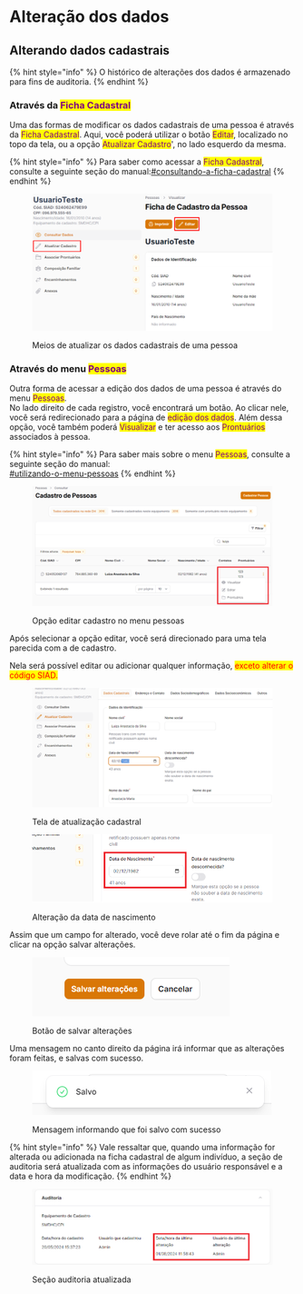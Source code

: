 # Alteração dos dados

## Alterando dados cadastrais

{% hint style="info" %}
O histórico de alterações dos dados é armazenado para fins de auditoria.
{% endhint %}

### Através da <mark style="color:purple;">Ficha Cadastral</mark>

Uma das formas de modificar os dados cadastrais de uma pessoa é através da <mark style="color:purple;">Ficha Cadastral</mark>. Aqui, você poderá utilizar o botão <mark style="color:purple;">Editar</mark>, localizado no topo da tela, ou a opção <mark style="color:purple;">Atualizar Cadastro</mark>', no lado esquerdo da mesma.

{% hint style="info" %}
Para saber como acessar a <mark style="color:purple;">Ficha Cadastral</mark>, consulte a seguinte seção do manual:[#consultando-a-ficha-cadastral](ficha.md#consultando-a-ficha-cadastral "mention")
{% endhint %}

<figure><img src="../.gitbook/assets/image (58).png" alt=""><figcaption><p>Meios de atualizar os dados cadastrais de uma pessoa</p></figcaption></figure>



### Através do menu <mark style="color:purple;">Pessoas</mark>

Outra forma de acessar a edição dos dados de uma pessoa é através do menu <mark style="color:purple;">Pessoas</mark>.\
No lado direito de cada registro, você encontrará um botão. Ao clicar nele, você será redirecionado para a página de <mark style="color:purple;">edição dos dados</mark>. Além dessa opção, você também poderá <mark style="color:purple;">Visualizar</mark> e ter acesso aos <mark style="color:purple;">Prontuários</mark> associados à pessoa.

{% hint style="info" %}
Para saber mais sobre o menu <mark style="color:purple;">Pessoas</mark>, consulte a seguinte seção do manual:\
[#utilizando-o-menu-pessoas](pesquisa/#utilizando-o-menu-pessoas "mention")
{% endhint %}

<figure><img src="../.gitbook/assets/image (10) (1) (1) (1).png" alt=""><figcaption><p>Opção editar cadastro no menu pessoas</p></figcaption></figure>

Após selecionar a opção editar, você será direcionado para uma tela parecida com a de cadastro.&#x20;

Nela será possível editar ou adicionar qualquer informação, <mark style="color:red;">exceto alterar o código SIAD.</mark>

<figure><img src="../.gitbook/assets/image (4) (1) (1) (1) (1) (1) (1).png" alt=""><figcaption><p>Tela de atualização cadastral</p></figcaption></figure>

<figure><img src="../.gitbook/assets/image (2) (1) (1) (1) (1) (1) (1) (1) (1) (1).png" alt=""><figcaption><p>Alteração da data de nascimento</p></figcaption></figure>

Assim que um campo for alterado, você deve rolar até o fim da página e clicar na opção salvar alterações.

<figure><img src="../.gitbook/assets/image (3) (1) (1) (1) (1) (1) (1).png" alt=""><figcaption><p>Botão de salvar alterações</p></figcaption></figure>

Uma mensagem no canto direito da página irá informar que as alterações foram feitas, e salvas com sucesso.&#x20;

<figure><img src="../.gitbook/assets/image (7) (1) (1) (1) (1).png" alt=""><figcaption><p>Mensagem informando que foi salvo com sucesso</p></figcaption></figure>



{% hint style="info" %}
Vale ressaltar que, quando uma informação for alterada ou adicionada na ficha cadastral de algum indivíduo, a seção de auditoria será atualizada com as informações do usuário responsável e a data e hora da modificação.
{% endhint %}

<figure><img src="../.gitbook/assets/image (9) (1) (1) (1).png" alt=""><figcaption><p>Seção auditoria atualizada</p></figcaption></figure>

